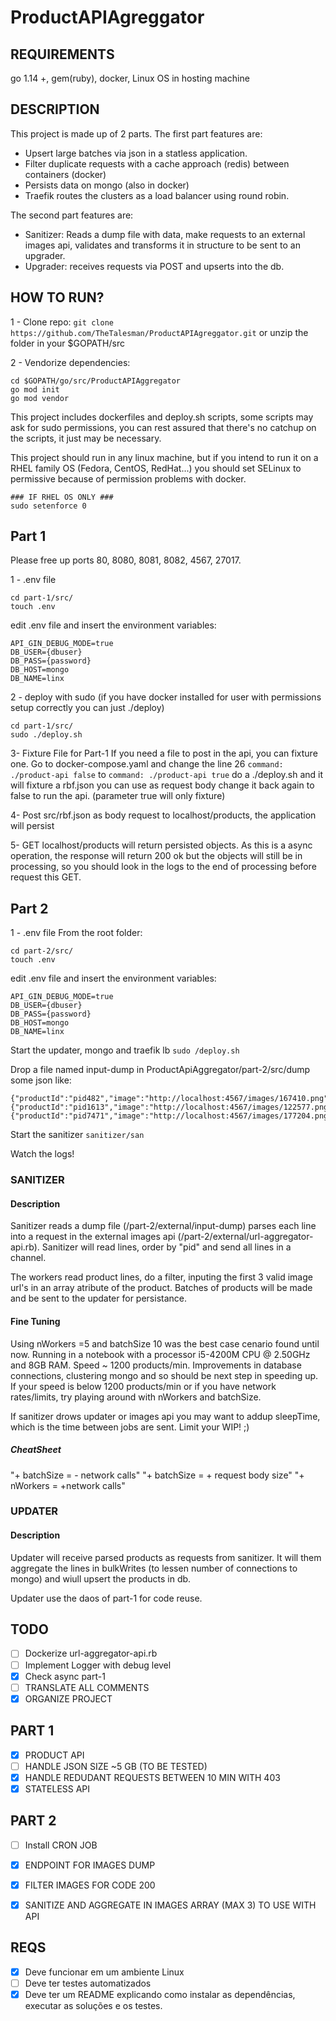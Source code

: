 # ProductAPIAgreggator

## REQUIREMENTS
go 1.14 +, gem(ruby), docker, Linux OS in hosting machine

## DESCRIPTION
This project is made up of 2 parts. 
The first part features are:
- Upsert large batches via json in a statless application. 
- Filter duplicate requests with a cache approach (redis) between containers (docker)
- Persists data on mongo (also in docker)
- Traefik routes the clusters as a load balancer using round robin.

The second part features are:
- Sanitizer: Reads a dump file with data, make requests to an external images api, validates and transforms it in structure to be sent to an upgrader.
- Upgrader: receives requests via POST and upserts into the db.


## HOW TO RUN?

1 - Clone repo:
`git clone https://github.com/TheTalesman/ProductAPIAgreggator.git` or unzip the folder in your $GOPATH/src

2 - Vendorize dependencies:
```
cd $GOPATH/go/src/ProductAPIAggregator
go mod init
go mod vendor
```

This project includes dockerfiles and deploy.sh scripts, some scripts may ask for sudo permissions, you can rest assured that there's no catchup on the scripts, it just may be necessary.

This project should run in any linux machine, but if you intend to run it on a RHEL family OS (Fedora, CentOS, RedHat...) you should set SELinux to permissive because of permission problems with docker.
```
### IF RHEL OS ONLY ###
sudo setenforce 0
```


## Part 1
Please free up ports 80, 8080, 8081, 8082, 4567, 27017. 

1 - .env file
```
cd part-1/src/
touch .env
```

edit .env file and insert the environment variables:
```
API_GIN_DEBUG_MODE=true
DB_USER={dbuser}
DB_PASS={password}
DB_HOST=mongo
DB_NAME=linx
```


2 - deploy with sudo (if you have docker installed for user with permissions setup correctly you can just ./deploy)
```
cd part-1/src/
sudo ./deploy.sh
```

3- Fixture File for Part-1
If you need a file to post in the api, you can fixture one. Go to docker-compose.yaml and change the line 26
`command: ./product-api false`
to 
`command: ./product-api true`
do a ./deploy.sh and it will fixture a rbf.json you can use as request body
change it back again to false to run the api. (parameter true will only fixture)

4- Post src/rbf.json as body request to localhost/products, the application will persist

5- GET localhost/products will return persisted objects. As this is a async operation, the response will return 200 ok but the objects will still be in processing, so you should look in the logs to the end of processing before request this GET.


## Part 2

1 - .env file
From the root folder:
```
cd part-2/src/
touch .env
```

edit .env file and insert the environment variables:
```
API_GIN_DEBUG_MODE=true
DB_USER={dbuser}
DB_PASS={password}
DB_HOST=mongo
DB_NAME=linx
```

Start the updater, mongo and traefik lb
`sudo /deploy.sh`


Drop a file named input-dump in ProductApiAggregator/part-2/src/dump some json like:
```
{"productId":"pid482","image":"http://localhost:4567/images/167410.png"}
{"productId":"pid1613","image":"http://localhost:4567/images/122577.png"}
{"productId":"pid7471","image":"http://localhost:4567/images/177204.png"}

```

Start the sanitizer
`sanitizer/san`

Watch the logs!

### SANITIZER 
#### Description
Sanitizer reads a dump file (/part-2/external/input-dump) parses each line into a request in the external images api (/part-2/external/url-aggregator-api.rb).
Sanitizer will read lines, order by "pid" and send all lines in a channel.

The workers read product lines, do a filter, inputing the first 3 valid image url's in an array atribute of the product. Batches of products will be made and be sent to the updater for persistance.

#### Fine Tuning
Using nWorkers =5 and batchSize 10 was the best case cenario found until now. Running in a notebook with a processor  i5-4200M CPU @ 2.50GHz and 8GB RAM. 
Speed ~ 1200 products/min.
Improvements in database connections, clustering mongo and so should be next step in speeding up.
If your speed is below 1200 products/min or if you have network rates/limits, try playing around with nWorkers and batchSize.

If sanitizer drows updater or images api you may want to addup sleepTime, which is the time between jobs are sent. Limit your WIP! ;)
##### CheatSheet
"+ batchSize = - network calls"
"+ batchSize = + request body size"
"+ nWorkers = +network calls"

### UPDATER
#### Description
Updater will receive parsed products as requests from sanitizer. It will them aggregate the lines in bulkWrites (to lessen number of connections to mongo) and wiull upsert the products in db.

Updater use the daos of part-1 for code reuse.




## TODO

- [ ] Dockerize url-aggregator-api.rb
- [ ] Implement Logger with debug level
- [x] Check async  part-1
- [ ] TRANSLATE ALL COMMENTS
- [x] ORGANIZE PROJECT

## PART 1


- [X] PRODUCT API
- [ ] HANDLE JSON SIZE ~5 GB (TO BE TESTED)
- [X] HANDLE REDUDANT REQUESTS BETWEEN 10 MIN WITH 403
- [X] STATELESS API

## PART 2
- [ ] Install CRON JOB
- [X] ENDPOINT FOR IMAGES DUMP
- [x] FILTER IMAGES FOR CODE 200
- [x] SANITIZE AND AGGREGATE IN IMAGES ARRAY (MAX 3) TO USE WITH API



## REQS
- [X] Deve funcionar em um ambiente Linux
- [ ] Deve ter testes automatizados
- [x] Deve ter um README explicando como instalar as dependências, executar as soluções e os testes.
